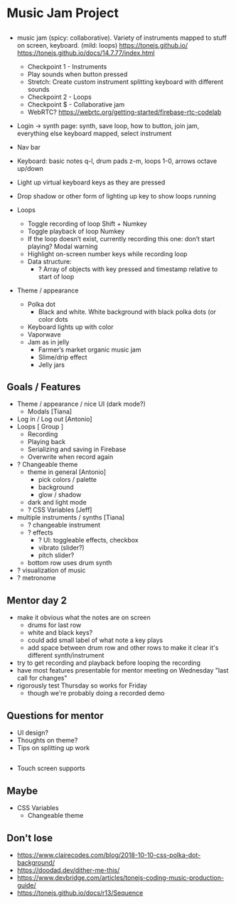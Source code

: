 # Music Jam Project

##
- music jam (spicy: collaborative). Variety of instruments mapped to stuff on screen, keyboard. (mild: loops) https://tonejs.github.io/ https://tonejs.github.io/docs/14.7.77/index.html
  - Checkpoint 1 - Instruments
  - Play sounds when button pressed
  - Stretch: Create custom instrument splitting keyboard with different sounds
  - Checkpoint 2 - Loops
  - Checkpoint $ - Collaborative jam
  - WebRTC? https://webrtc.org/getting-started/firebase-rtc-codelab 

- Login -> synth page: synth, save loop, how to button, join jam, everything else keyboard mapped, select instrument
- Nav bar

- Keyboard: basic notes q-l, drum pads z-m, loops 1-0, arrows octave up/down
- Light up virtual keyboard keys as they are pressed
- Drop shadow or other form of lighting up key to show loops running
- Loops
  - Toggle recording of loop Shift + Numkey
  - Toggle playback of loop Numkey
  - If the loop doesn’t exist, currently recording this one: don’t start playing? Modal warning
  - Highlight on-screen number keys while recording loop
  - Data structure:
    - ? Array of objects with key pressed and timestamp relative to start of loop
- Theme / appearance
  - Polka dot
    - Black and white. White background with black polka dots (or color dots
  - Keyboard lights up with color
  - Vaporwave
  - Jam as in jelly
    - Farmer’s market organic music jam
    - Slime/drip effect
    - Jelly jars

## Goals / Features
- Theme / appearance / nice UI (dark mode?)
  - Modals [Tiana]
- Log in / Log out [Antonio]
- Loops [ Group ]
  - Recording
  - Playing back
  - Serializing and saving in Firebase
  - Overwrite when record again
- ? Changeable theme
  - theme in general [Antonio]
    - pick colors / palette
    - background
    - glow / shadow
  - dark and light mode
  - ? CSS Variables [Jeff]
- multiple instruments / synths [Tiana]
  - ? changeable instrument
  - ? effects
    - ? UI: toggleable effects, checkbox
    - vibrato (slider?)
    - pitch slider?
  - bottom row uses drum synth
- ? visualization of music
- ? metronome

## Mentor day 2
- make it obvious what the notes are on screen
  - drums for last row
  - white and black keys?
  - could add small label of what note a key plays
  - add space between drum row and other rows to make it clear it's different synth/instrument
- try to get recording and playback before looping the recording
- have most features presentable for mentor meeting on Wednesday "last call for changes"
- rigorously test Thursday so works for Friday
  - though we're probably doing a recorded demo

## Questions for mentor
- UI design?
- Thoughts on theme?
- Tips on splitting up work

## 
- Touch screen supports

## Maybe
- CSS Variables
  - Changeable theme

## Don't lose
- https://www.clairecodes.com/blog/2018-10-10-css-polka-dot-background/
- https://doodad.dev/dither-me-this/
- https://www.devbridge.com/articles/tonejs-coding-music-production-guide/
- https://tonejs.github.io/docs/r13/Sequence 